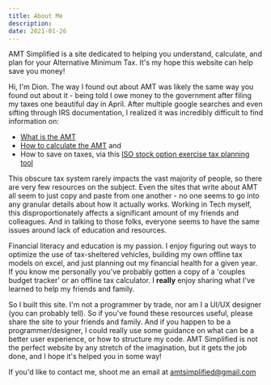 ```yaml
---
title: About Me
description: 
date: 2021-01-26
---
```


AMT Simplified is a site dedicated to helping you understand, calculate, and plan for your Alternative Minimum Tax. It's my hope this website can help save you money!

Hi, I'm Dion. The way I found out about AMT was likely the same way you found out about it - being told I owe money to the government after filing my taxes one beautiful day in April. After multiple google searches and even sifting through IRS documentation, I realized it was incredibly difficult to find information on: 

- [What is the AMT](/learn_about_the_amt/what-is-the-alternative-minimum-tax)
- [How to calculate the AMT](/learn_about_the_amt/how-to-calculate-alternative-minimum-tax) and
- How to save on taxes, via this [ISO stock option exercise tax planning tool](/iso-tax-planner)

This obscure tax system rarely impacts the vast majority of people, so there are very few resources on the subject. Even the sites that write about AMT all seem to just copy and paste from one another - no one seems to go into any granular details about how it actually works.  Working in Tech myself, this disproportionately affects a significant amount of my friends and colleagues. And in talking to those folks, everyone seems to have the same issues around lack of education and resources. 

Financial literacy and education is my passion. I enjoy figuring out ways to optimize the use of tax-sheltered vehicles, building my own offline tax models on excel, and just planning out my financial health for a given year. If you know me personally you've probably gotten a copy of a 'couples budget tracker' or an offline tax calculator. I **really** enjoy sharing what I've learned to help my friends and family. 

So I built this site. I'm not a programmer by trade, nor am I a UI/UX designer (you can probably tell). So if you've found these resources useful, please share the site to your friends and family. And if you happen to be a programmer/designer, I could really use some guidance on what can be a better user experience, or how to structure my code. AMT Simplified is not the perfect website by any stretch of the imagination, but it gets the job done, and I hope it's helped you in some way!

If you'd like to contact me, shoot me an email at amtsimplified@gmail.com